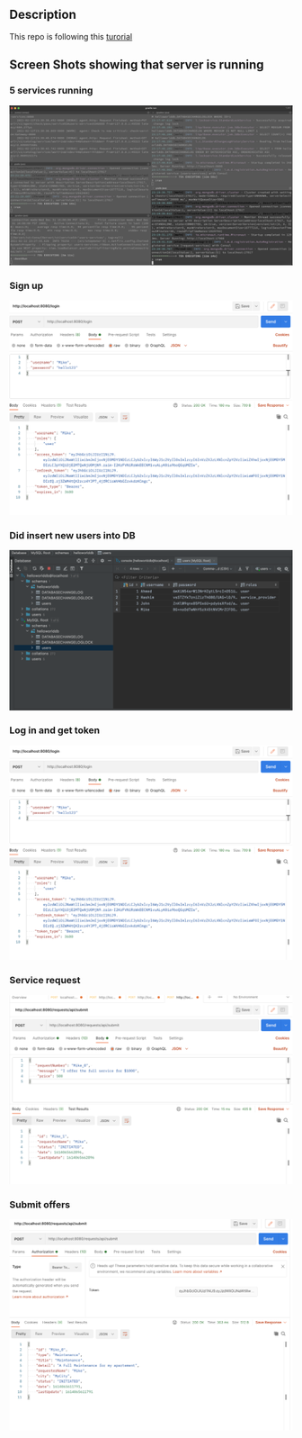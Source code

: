 ## Description
This repo is following this [turorial](https://medium.com/@hashimati/micronaut-microservices-fundamentals-in-practice-fdf74af2b88f)

## Screen Shots showing that server is running

### 5 services running 
![](https://github.com/mchen81/CS686-Assignment-04/blob/main/screenshots/servers_running.png)

### Sign up
![](https://github.com/mchen81/CS686-Assignment-04/blob/main/screenshots/login_mike.png)

### Did insert new users into DB
![](https://github.com/mchen81/CS686-Assignment-04/blob/main/screenshots/mysql_users.png)

### Log in and get token
![](https://github.com/mchen81/CS686-Assignment-04/blob/main/screenshots/login_mike.png)

### Service request
![](https://github.com/mchen81/CS686-Assignment-04/blob/main/screenshots/service_request.png)

### Submit offers
![](https://github.com/mchen81/CS686-Assignment-04/blob/main/screenshots/submit_offers.png)
